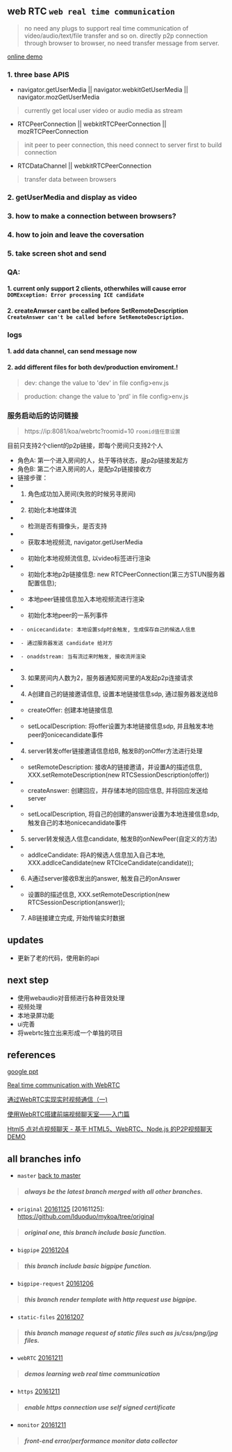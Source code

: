 ## web RTC `web real time communication`
> no need any plugs to support real time communication of video/audio/text/file transfer and so on.
> directly p2p connection through browser to browser, no need transfer message from server.

[online demo](https://ldodo.cc/koa/webrtc)
### 1. three base APIS
+ navigator.getUserMedia || navigator.webkitGetUserMedia || navigator.mozGetUserMedia
 > currently get local user video or audio media as stream

+ RTCPeerConnection || webkitRTCPeerConnection || mozRTCPeerConnection
 > init peer to peer connection, this need connect to server first to build connection 

+ RTCDataChannel || webkitRTCPeerConnection
 > transfer data between browsers


### 2. getUserMedia and display as video
### 3. how to make a connection between browsers?
### 4. how to join and leave the coversation
### 5. take screen shot and send

### QA:
#### 1. current only support 2 clients, otherwhiles will cause error `DOMException: Error processing ICE candidate`
#### 2. createAnwser cant be called before SetRemoteDescription `CreateAnswer can't be called before SetRemoteDescription.`

### logs
#### 1. add data channel, can send message now
#### 2. add different files for both dev/production enviroment.!
> dev: change the value to 'dev' in file config>env.js

> production: change the value to 'prd' in file config>env.js

### 服务启动后的访问链接

> https://ip:8081/koa/webrtc?roomid=10 `roomid值任意设置`


目前只支持2个client的p2p链接，即每个房间只支持2个人
 * 角色A: 第一个进入房间的人，处于等待状态，是p2p链接发起方
 * 角色B: 第二个进入房间的人，是配p2p链接接收方
 * 链接步骤：
 * 1. 角色成功加入房间(失败的时候另寻房间)
 * 2. 初始化本地媒体流
 *    - 检测是否有摄像头，是否支持
 *    - 获取本地视频流, navigator.getUserMedia
 *    - 初始化本地视频流信息, 以video标签进行渲染
 *    - 初始化本地p2p链接信息: new RTCPeerConnection(第三方STUN服务器配置信息);
 *    - 本地peer链接信息加入本地视频流进行渲染
 *    - 初始化本地peer的一系列事件
 *      - onicecandidate: 本地设置sdp时会触发, 生成保存自己的候选人信息
 *      - 通过服务器发送 candidate 给对方
 *      - onaddstream: 当有流过来时触发, 接收流并渲染
 * 3. 如果房间内人数为2，服务器通知房间里的A发起p2p连接请求
 * 4. A创建自己的链接邀请信息, 设置本地链接信息sdp, 通过服务器发送给B
 *    - createOffer: 创建本地链接信息
 *    - setLocalDescription: 将offer设置为本地链接信息sdp, 并且触发本地peer的onicecandidate事件
 * 4. server转发offer链接邀请信息给B, 触发B的onOffer方法进行处理
 *    - setRemoteDescription: 接收A的链接邀请，并设置A的描述信息, XXX.setRemoteDescription(new RTCSessionDescription(offer))
 *    - createAnswer: 创建回应，并存储本地的回应信息, 并将回应发送给server
 *    - setLocalDescription, 将自己的创建的answer设置为本地连接信息sdp, 触发自己的本地onicecandidate事件
 * 5. server转发候选人信息candidate, 触发B的onNewPeer(自定义的方法)
 *    - addIceCandidate: 将A的候选人信息加入自己本地, XXX.addIceCandidate(new RTCIceCandidate(candidate));
 * 6. A通过server接收B发出的answer, 触发自己的onAnswer
 *    - 设置B的描述信息, XXX.setRemoteDescription(new RTCSessionDescription(answer));
 * 7. AB链接建立完成, 开始传输实时数据

## updates
+ 更新了老的代码，使用新的api

## next step
+ 使用webaudio对音频进行各种音效处理
+ 视频处理
+ 本地录屏功能
+ ui完善
+ 将webrtc独立出来形成一个单独的项目

## references
[google ppt](http://io13webrtc.appspot.com/#1)

[Real time communication with WebRTC](https://codelabs.developers.google.com/codelabs/webrtc-web/#3)

[通过WebRTC实现实时视频通信（一)](https://www.oschina.net/question/156697_172887)

[使用WebRTC搭建前端视频聊天室——入门篇](https://segmentfault.com/a/1190000000436544)

[Html5 点对点视频聊天 - 基于 HTML5、WebRTC、Node.js 的P2P视频聊天DEMO](https://www.linyuting.cn/gerenrizhi/webrtc-p2pusermedia.html)


## all branches info

+ `master` [back to master](https://github.com/lduoduo/mykoa)
 > ##### always be the latest branch merged with all other branches.

+ `original` [20161125](https://github.com/lduoduo/mykoa/tree/original)
[20161125]: https://github.com/lduoduo/mykoa/tree/original
 > ##### original one, this branch include basic function.
 
+ `bigpipe` [20161204](https://github.com/lduoduo/mykoa/tree/bigpipe)
 > ##### this branch include basic bigpipe function.

+ `bigpipe-request` [20161206](https://github.com/lduoduo/mykoa/tree/bigpipe-request)
 > ##### this branch render template with http request use bigpipe.

+ `static-files` [20161207](https://github.com/lduoduo/mykoa/tree/static-files)
 > ##### this branch manage request of static files such as js/css/png/jpg files.

+ `webRTC` [20161211](https://github.com/lduoduo/mykoa/tree/webRTC)
 > ##### demos learning web real time communication

+ `https` [20161211](https://github.com/lduoduo/mykoa/tree/https)
 > ##### enable https connection use self signed certificate

+ `monitor` [20161211](https://github.com/lduoduo/mykoa/tree/monitor)
 > ##### front-end error/performance monitor data collector


